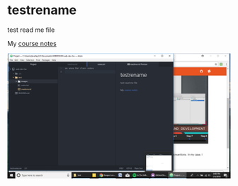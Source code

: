 # testrename
test read me file

My [course notes](./notes.txt)

![image of my atom editor](./images/screen.png)
